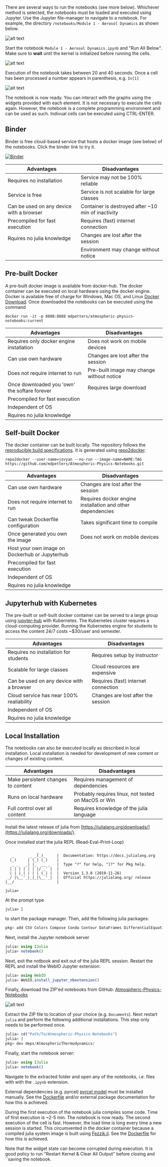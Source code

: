 There are several ways to run the notebooks (see more below). Whichever method is selected, the notebooks must be loaded and executed using Jupyter. Use the Jupyter file-manager to navigate to a notebook. For example,
the directory ```/notebooks/Module 1 - Aerosol Dynamics``` as shown below.

![alt text](figures/Desktop.png)

Start the notebook ```Module 1 - Aerosol Dynamics.ipynb``` and "Run All Below". Make sure to **wait** until the kernel is initialized before running the cells. 

![alt text](figures/Cells.png)

Execution of the notebook takes between 20 and 40 seconds. Once a cell has been processed a number appears in parenthesis, e.g. ```In[1]```

![alt text](figures/Example.png)

The notebook is now ready. You can interact with the graphs using the widgets provided with each element. It is not necessary to execute the cells again. However, the notebook is a complete programming environment and can be used as such. Indivual cells can be executed using CTRL-ENTER.

## Binder
Binder is free cloud-based service that hosts a docker image (see below) of the notebooks. Click the binder link to try it.

[![Binder](https://mybinder.org/badge_logo.svg)](https://mybinder.org/v2/gh/mdpetters/Atmospheric-Physics-Notebooks.git/v0.1)

|  Advantages |  Disadvantages |
|---|---|
| Requires no installation | Service may not be 100% reliable |
| Service is free | Service is not scalable for large classes |
| Can be used on any device with a browser | Container is destroyed after ~10 min of inactivity |
| Precompiled for fast execution | Requires (fast) internet connection |
| Rquires no julia knowledge | Changes are lost after the session |
|  | Environment may change without notice |

## Pre-built Docker
A pre-built docker image is available from docker-hub. The docker container can be executed on local hardware using the docker engine. Docker is available free of charge for Windows, Mac OS, and Linux [Docker Download](https://docs.docker.com/install/). Once downloaded the notebooks can be executed using the command

```
docker run -it -p 8888:8888 mdpetters/atmospheric-physics-notebooks:current
```

|  Advantages |  Disadvantages |
|---|---|
| Requires only docker engine installation | Does not work on mobile devices |
| Can use own hardware | Changes are lost after the session |
| Does not require internet to run | Pre-built image may change without notice 
| Once downloaded you 'own' the softare forever | Requires large download |
| Precompiled for fast execution | |
| Independent of OS | |
| Rquires no julia knowledge | | 

## Self-built Docker
The docker container can be built locally. The repository follows the [reproducible build specifications](https://repo2docker.readthedocs.io/en/latest/specification.html). It is generated using [repo2docker](https://repo2docker.readthedocs.io/en/latest/).

```
repo2docker --user-name=jovyan --no-run --image-name=NAME:TAG https://github.com/mdpetters/Atmospheric-Physics-Notebooks.git
```

|  Advantages |  Disadvantages |
|---|---|
| Can use own hardware | Changes are lost after the session |
| Does not require internet to run | Requires docker engine installation and other dependencies | 
| Can tweak Dockerfile configuration | Takes significant time to compile |
| Once generated you own the image | Does not work on mobile devices |
| Host your own image on Dockerhub or Jupyterhub | |
| Precompiled for fast execution | |
| Independent of OS | |
| Rquires no julia knowledge | |

## Jupyterhub with Kubernetes
The pre-built or self-built docker container can be served to a large group using [jupyter-hub](https://zero-to-jupyterhub.readthedocs.io/en/latest/index.html) with Kubernetes. The Kubernetes cluster requires a cloud-computing provider. Running the Kubernetes engine for students to access the content 24/7 costs ~\$30/user and semester.

|  Advantages |  Disadvantages |
|---|---|
| Requires no installation for students | Requires setup by instructor |
| Scalable for large classes | Cloud resources are expensive |
| Can be used on any device with a browser | Requires (fast) internet connection |
| Cloud service has near 100% realiability | Changes are lost after the session |
| Independent of OS | |
| Rquires no julia knowledge | | 

## Local Installation

The notebooks can also be executed locally as described in local installation. Local installation is needed for development of new content or changes of existing content. 

|  Advantages |  Disadvantages |
|---|---|
| Make persistent changes to content | Requires management of dependencies |
| Runs on local hardware | Probably requires linux, not tested on MacOS or Win |
| Full control over all content | Requires knowledge of the julia language |


Install the latest release of julia from [https://julialang.org/downloads/](https://julialang.org/downloads/). 

Once installed start the julia REPL (Read-Eval-Print-Loop)

```
              _
   _       _ _(_)_     |  Documentation: https://docs.julialang.org
  (_)     | (_) (_)    |
   _ _   _| |_  __ _   |  Type "?" for help, "]?" for Pkg help.
  | | | | | | |/ _` |  |
  | | |_| | | | (_| |  |  Version 1.3.0 (2019-11-26)
 _/ |\__'_|_|_|\__'_|  |  Official https://julialang.org/ release
|__/                   |

julia>
```

At the prompt type 

```
julia> ]
```
to start the package manager. Then, add the following julia packages:

```julia
pkg> add CSV Colors Compose Conda Contour DataFrames DifferentialEquations Distributions Documenter Gadfly IJulia Interact Interpolations LsqFit NumericIO ParameterizedFunctions Pkg PyCall Roots SpecialFunctions WebIO
```

Next, install the Jupyter notebook server
```julia
julia> using IJulia
julia> notebook()
```
Next, exit the notbook and exit out of the julia REPL session. Restart the REPL and install the WebIO Jupyter extension:

```julia
julia> using WebIO
julia> WebIO.install_jupyter_nbextension()
```
Finally, download the ZIP'ed notebooks from GitHub: [Atmospheric-Physics-Notebooks](https://github.com/mdpetters/Atmospheric-Physics-Notebooks)

![alt text](figures/notebook_zip.png)

Extract the ZIP file to location of your choice (e.g. ```Documents```). Next restart ```julia``` and perform the following additional installations. This step only needs to be performed once.

```julia
julia> cd("Path/To/Atmospheric-Physics-Notebooks")
julia> ]
pkg> dev deps/AtmosphericThermodynamics/
```

Finally, start the notebook server:

```julia
julia> using IJulia
julia> notebook()
```

Navigate to the extracted folder and open any of the notebooks, i.e. files with with the ```.ipynb``` extension.

External dependencies (e.g. pyrcel) [pyrcel model](https://pyrcel.readthedocs.io/en/latest/install.html) must be installed manually. See the [Dockerfile](https://github.com/mdpetters/Atmospheric-Physics-Notebooks/blob/master/Dockerfile) and/or external package documentation for how this is achieved. 

During the first execution of the notebook julia compiles some code. Time of first execution is ~2-5 min. The notebook is now ready. The second execution of the cell is fast. However, the load time is long every time a new session is started. This circumvented in the docker container because a compiled julia system image is built using [Fezzik.jl](https://github.com/TsurHerman/Fezzik). See the [Dockerfile](https://github.com/mdpetters/Atmospheric-Physics-Notebooks/blob/master/Dockerfile) for how this is achieved. 

Note that the widget state can become corrupted during execution. It is good policy to run "Restart Kernel & Clear All Output" before closing and ``saving the notebook.